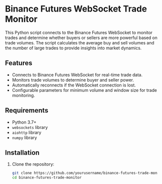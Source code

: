 # Binance Futures WebSocket Trade Monitor

This Python script connects to the Binance Futures WebSocket to monitor trades and determine whether buyers or sellers are more powerful based on trade volumes. The script calculates the average buy and sell volumes and the number of large trades to provide insights into market dynamics.

## Features

- Connects to Binance Futures WebSocket for real-time trade data.
- Monitors trade volumes to determine buyer and seller power.
- Automatically reconnects if the WebSocket connection is lost.
- Configurable parameters for minimum volume and window size for trade monitoring.

## Requirements

- Python 3.7+
- `websockets` library
- `aiohttp` library
- `numpy` library

## Installation

1. Clone the repository:
   ```bash
   git clone https://github.com/yourusername/binance-futures-trade-monitor.git
   cd binance-futures-trade-monitor

